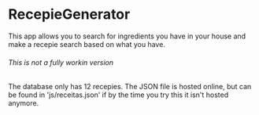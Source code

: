 # RecepieGenerator

This app allows you to search for ingredients you have in your house and make a recepie search based on what you have.

###### This is not a fully workin version
The database only has 12 recepies. 
The JSON file is hosted online, but can be found in 'js/receitas.json' if by the time you try this it isn't hosted anymore.
